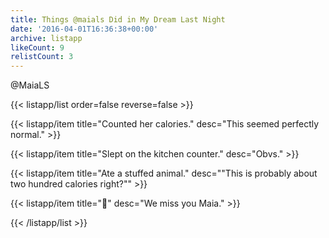 ```yaml
---
title: Things @maials Did in My Dream Last Night
date: '2016-04-01T16:36:38+00:00'
archive: listapp
likeCount: 9
relistCount: 3
---
```


@MaiaLS

<!--more-->

{{< listapp/list order=false reverse=false >}}

   {{< listapp/item title="Counted her calories."
      desc="This seemed perfectly normal." >}}

   {{< listapp/item title="Slept on the kitchen counter."
      desc="Obvs." >}}

   {{< listapp/item title="Ate a stuffed animal."
      desc="\"This is probably about two hundred calories right?\"" >}}

   {{< listapp/item title=":shrug:"
      desc="We miss you Maia." >}}

{{< /listapp/list >}}
